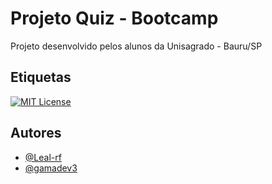
# Projeto Quiz - Bootcamp

Projeto desenvolvido pelos alunos da Unisagrado - Bauru/SP



## Etiquetas



[![MIT License](https://img.shields.io/badge/License-MIT-green.svg)](https://choosealicense.com/licenses/mit/)



## Autores

- [@Leal-rf](https://github.com/Leal-rf)
- [@gamadev3](https://github.com/gamadev3)



